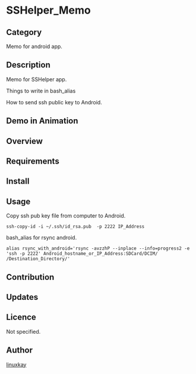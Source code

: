 # SSHelper_Memo

## Category

Memo for android app.

## Description

Memo for SSHelper app.

Things to write in bash_alias

How to send ssh public key to Android.

## Demo in Animation

## Overview

## Requirements

## Install

## Usage

Copy ssh pub key file from computer to Android.

`ssh-copy-id -i ~/.ssh/id_rsa.pub  -p 2222 IP_Address`

bash_alias for rsync android.

`alias rsync_with_android='rsync -avzzhP --inplace --info=progress2 -e 'ssh -p 2222' Android_hostname_or_IP_Address:SDCard/DCIM/ /Destination_Directory/'`

## Contribution

## Updates

## Licence
Not specified.

## Author

[linuxkay](https://github.com/linuxkay)

